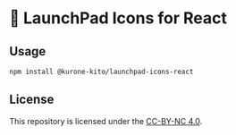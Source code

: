# 🚀 LaunchPad Icons for React

## Usage

```sh
npm install @kurone-kito/launchpad-icons-react
```

## License

This repository is licensed under the [CC-BY-NC 4.0](LICENSE).
